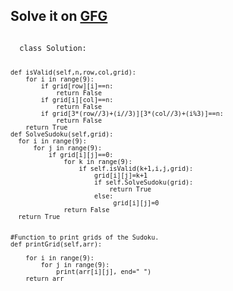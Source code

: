 <h2>Solve it on <a href="https://www.geeksforgeeks.org/problems/solve-the-sudoku-1587115621/1">GFG</a></h2>
<code>
  class Solution:

    
    def isValid(self,n,row,col,grid):
        for i in range(9):
            if grid[row][i]==n:
                return False
            if grid[i][col]==n:
                return False
            if grid[3*(row//3)+(i//3)][3*(col//3)+(i%3)]==n:
                return False
        return True
    def SolveSudoku(self,grid):
      for i in range(9):
          for j in range(9):
              if grid[i][j]==0:
                  for k in range(9):
                      if self.isValid(k+1,i,j,grid):
                          grid[i][j]=k+1
                          if self.SolveSudoku(grid):
                              return True
                          else:
                               grid[i][j]=0
                  return False
      return True
                          
    
    #Function to print grids of the Sudoku.    
    def printGrid(self,arr):
        
        for i in range(9):
            for j in range(9):
                print(arr[i][j], end=" ")
        return arr
</code>
